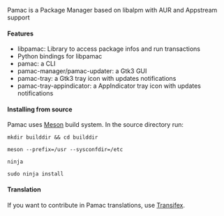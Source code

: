 Pamac is a Package Manager based on libalpm with AUR and Appstream support

#### Features

 - libpamac: Library to access package infos and run transactions
 - Python bindings for libpamac
 - pamac: a CLI
 - pamac-manager/pamac-updater: a Gtk3 GUI
 - pamac-tray: a Gtk3 tray icon with updates notifications
 - pamac-tray-appindicator: a AppIndicator tray icon with updates notifications

#### Installing from source

Pamac uses [Meson](http://mesonbuild.com/index.html) build system.
In the source directory run:

`mkdir builddir && cd builddir`

`meson --prefix=/usr --sysconfdir=/etc`

`ninja`

`sudo ninja install`

#### Translation

If you want to contribute in Pamac translations, use [Transifex](https://www.transifex.com/manjarolinux/manjaro-pamac).
